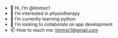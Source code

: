 - 👋 Hi, I’m @limmxc1
- 👀 I’m interested in physiotherapy
- 🌱 I’m currently learning python
- 💞️ I’m looking to collaborate on app development
- 📫 How to reach me: limmxc1@gmail.com

<!---
limmxc1/limmxc1 is a ✨ special ✨ repository because its `README.md` (this file) appears on your GitHub profile.
You can click the Preview link to take a look at your changes.
--->
